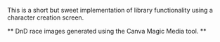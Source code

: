This is a short but sweet implementation of library functionality using a character creation screen.

** DnD race images generated using the Canva Magic Media tool. **
